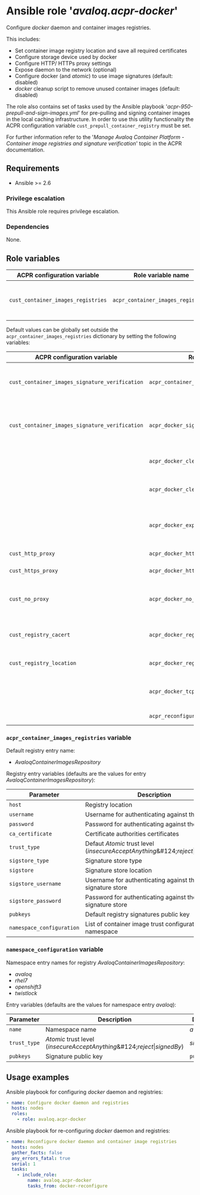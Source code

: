 # Ansible role '*avaloq.acpr-docker*'

Configure _docker_ daemon and container images registries.

This includes:
* Set container image registry location and save all required certificates
* Configure storage device used by docker
* Configure HTTP/ HTTPs proxy settings
* Expose daemon to the network (optional)
* Configure docker (and _atomic_) to use image signatures (default: disabled)
* _docker_ cleanup script to remove unused container images (default: disabled)

The role also contains set of tasks used by the Ansible playbook
'*acpr-950-prepull-and-sign-images.yml*' for pre-pulling and signing container images in
the local caching infrastructure. In order to use this utility functionality the ACPR
configuration variable `cust_prepull_container_registry`  must be set.  

For further information refer to the '_Manage Avaloq Container Platform - Container image
registries and signature verification_' topic in the ACPR documentation.

## Requirements

* Ansible >= 2.6

### Privilege escalation

This Ansible role requires privilege escalation.

### Dependencies

None.

## Role variables

|ACPR configuration variable        |Role variable name                 |Description                                        |Default                                                       |
|-----------------------------------|-----------------------------------|---------------------------------------------------|--------------------------------------------------------------|
|`cust_container_images_registries` |`acpr_container_images_registries` |ACPR dictionary of docker registries configuration |See `acpr_container_images_registries` variable section below |

Default values can be globally set outside the `acpr_container_images_registries`
dictionary by setting the following variables:

|ACPR configuration variable                    | Role variable name                             | Description                                                                        | Default       |
|-----------------------------------------------|------------------------------------------------|------------------------------------------------------------------------------------|---------------|
|`cust_container_images_signature_verification` | `acpr_container_images_signature_verification` | Enable or disable container images signature verification in OpenShift             | _true_        |
|`cust_container_images_signature_verification` | `acpr_docker_signature_verification`           | Enable or disable container images signature verification in _docker_ configuration| _true_        |
|                                               | `acpr_docker_cleanup_base`                     | Directory where _dockercleanup.sh_ script is located                               | _/opt/avaloq_ |
|                                               | `acpr_docker_cleanup`                          | Determine if _dockercleanup.sh_ script should be deployed                          | _false_       |
|                                               | `acpr_docker_expose`                           | If the _docker_ daemon should listen on the local UNIX socket and on the network   | _false_       |
|`cust_http_proxy`                              | `acpr_docker_http_proxy`                       | HTTP proxy server                                                                  |               |
|`cust_https_proxy`                             | `acpr_docker_https_proxy`                      | HTTPS proxy server                                                                 |               |
|`cust_no_proxy`                                | `acpr_docker_no_proxy`                         | List of systems, domains, IPs which will not use the defined proxy server          |               |
|`cust_registry_cacert`                         | `acpr_docker_registry_cacert`                  | CA Certificate of the primary container image registry                             |               |
|`cust_registry_location`                       | `acpr_docker_registry_location`                | Location of the primary container image registry                                   |               |
|                                               | `acpr_docker_tcp_port`                         | TCP port used to expose the _docker_ daemon in the network                         | _2375_        |
|                                               | `acpr_reconfigure_docker_interactive_mode`     | If user prompt is required                                                         | _true_        |

### `acpr_container_images_registries` variable

Default registry entry name:

* _AvaloqContainerImagesRepository_

Registry entry variables (defaults are the values for entry _AvaloqContainerImagesRepository_):

|Parameter                 |Description                                                                            |Default                                          |
|--------------------------|---------------------------------------------------------------------------------------|-------------------------------------------------|
|`host`                    |Registry location                                                                      |_registry.service.avaloq.com_                    |
|`username`                |Username for authenticating against the registry                                       |                                                 |
|`password`                |Password for authenticating against the registry                                       |                                                 |
|`ca_certificate`          |Certificate authorities certificates                                                   |<Avaloq CA certificates>                         |
|`trust_type`              |Defaut _Atomic_ trust level (_insecureAcceptAnything_\&#124;_reject_&#124;_signedBy_)  |_reject_                                         |
|`sigstore_type`           |Signature store type                                                                   |_web_                                            |
|`sigstore`                |Signature store location                                                               |_https://registry.service.avaloq.com/signatures_ |
|`sigstore_username`       |Username for authenticating against the signature store                                |                                                 |
|`sigstore_password`       |Password for authenticating against the signature store                                |                                                 |
|`pubkeys`                 |Default registry signatures public key                                                 |<Avaloq public keys>                             |
|`namespace_configuration` |List of container image trust configuration per namespace                              |                                                 |

### `namespace_configuration` variable

Namespace entry names for registry _AvaloqContainerImagesRepository_:

* _avaloq_
* _rhel7_
* _openshift3_
* _twistlock_

Entry variables (defaults are the values for namespace entry _avaloq_):

|Parameter    |Description                                                                    |Default    |
|-------------|-------------------------------------------------------------------------------|-----------|
|`name`       |Namespace name                                                                 |_avaloq_   |
|`trust_type` |_Atomic_ trust level (_insecureAcceptAnything_\&#124;_reject_&#124;_signedBy_) |_signedBy_ |
|`pubkeys`    |Signature public key                                                           |`pubkeys`  |

## Usage examples

Ansible playbook for configuring _docker_ daemon and registries:

```yaml
- name: Configure docker daemon and registries
  hosts: nodes
  roles:
    - role: avaloq.acpr-docker
```

Ansible playbook for re-configuring _docker_ daemon and registries:

```yaml
- name: Reconfigure docker daemon and container image registries
  hosts: nodes
  gather_facts: false
  any_errors_fatal: true
  serial: 1
  tasks:
    - include_role:
        name: avaloq.acpr-docker
        tasks_from: docker-reconfigure
```
